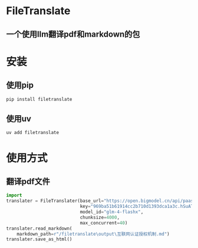 # FileTranslate
## 一个使用llm翻译pdf和markdown的包

# 安装
## 使用pip
`pip install filetranslate`
## 使用uv
`uv add filetranslate`

# 使用方式
## 翻译pdf文件
```python
import  
translater = FileTranslater(base_url="https://open.bigmodel.cn/api/paas/v4",
                            key="969ba51b61914cc2b710d1393dca1a3c.hSuATex5IoNVZNGu",
                            model_id="glm-4-flashx",
                            chunksize=4000,
                            max_concurrent=40)
translater.read_markdown(
    markdown_path=r"/filetranslate\output\互联网认证授权机制.md")
translater.save_as_html()
```